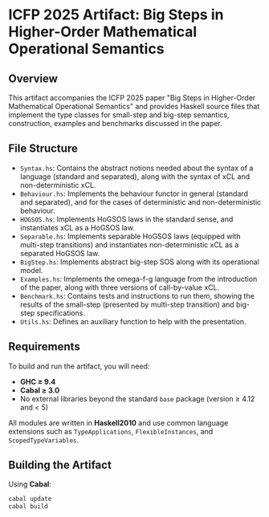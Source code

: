 # ICFP 2025 Artifact: Big Steps in Higher-Order Mathematical Operational Semantics

## Overview

This artifact accompanies the ICFP 2025 paper "Big Steps in Higher-Order Mathematical Operational Semantics" and provides Haskell source files that implement the type classes for small-step and big-step semantics, construction, examples and benchmarks discussed in the paper. 

## File Structure

- ``Syntax.hs``: Contains the abstract notions needed about the syntax of a language (standard and separated), along with the syntax of xCL and non-deterministic xCL.
- ``Behaviour.hs``: Implements the behaviour functor in general (standard and separated), and for the cases of deterministic and non-deterministic behaviour.
- ``HOGSOS.hs``: Implements HoGSOS laws in the standard sense, and instantiates xCL as a HoGSOS law.
- ``Separable.hs``: Implements separable HoGSOS laws (equipped with multi-step transitions) and instantiates non-deterministic xCL as a separated HoGSOS law.
- ``BigStep.hs``: Implements abstract big-step SOS along with its operational model.
- ``Examples.hs``: Implements the omega-f-g language from the introduction of the paper, along with three versions of call-by-value xCL.
- ``Benchmark.hs``: Contains tests and instructions to run them, showing the results of the small-step (presented by multi-step transition) and big-step specifications.
- ``Utils.hs``: Defines an auxiliary function to help with the presentation.

## Requirements

To build and run the artifact, you will need:

- **GHC   ≥ 9.4**
- **Cabal ≥ 3.0**
- No external libraries beyond the standard `base` package (version ≥ 4.12 and < 5)

All modules are written in **Haskell2010** and use common language extensions such as `TypeApplications`, `FlexibleInstances`, and `ScopedTypeVariables`.

## Building the Artifact
Using **Cabal**:

```bash
cabal update
cabal build


